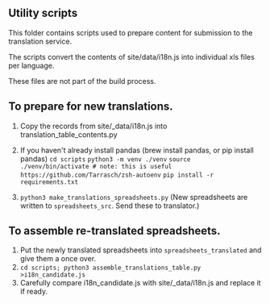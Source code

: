 
## Utility scripts 

This folder contains scripts used to prepare content for submission to the translation service.

The scripts convert the contents of site/data/i18n.js into individual xls files per language.

These files are not part of the build process.

## To prepare for new translations.
1. Copy the records from site/_data/i18n.js into translation_table_contents.py
2. If you haven't already install pandas (brew install pandas, or pip install pandas)
    `cd scripts`
    `python3 -m venv ./venv`
    `source ./venv/bin/activate # note: this is useful https://github.com/Tarrasch/zsh-autoenv`
    `pip install -r requirements.txt`


3. `python3 make_translations_spreadsheets.py`
   (New spreadsheets are written to `spreadsheets_src`. Send these to translator.)

## To assemble re-translated spreadsheets.
1. Put the newly translated spreadsheets into `spreadsheets_translated` and give them a once over.
2. `cd scripts; python3 assemble_translations_table.py >i18n_candidate.js`
3. Carefully compare i18n_candidate.js with site/_data/i18n.js and replace it if ready.

